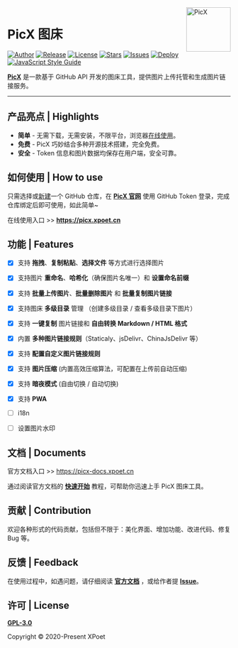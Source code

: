 <a href="https://picx.xpoet.cn" >
<img width="100" align="right" alt="PicX" src="https://cdn.staticaly.com/gh/XPoet/image-hosting@master/PicX/picx-logo.png">
</a>

# PicX 图床

[![Author](https://img.shields.io/badge/author-XPoet-violet.svg)](https://github.com/XPoet)
[![Release](https://img.shields.io/github/release/XPoet/picx.svg)](https://github.com/XPoet/picx/releases)
[![License](https://img.shields.io/github/license/XPoet/picx.svg)](https://github.com/XPoet/picx/blob/master/LICENSE)
[![Stars](https://img.shields.io/github/stars/XPoet/picx)](https://github.com/XPoet/picx)
[![Issues](https://img.shields.io/github/issues/XPoet/picx)](https://github.com/XPoet/picx/issues)
[![Deploy](https://github.com/XPoet/picx/workflows/deploy/badge.svg)](https://github.com/XPoet/picx/actions/workflows/deploy.yml)
[![JavaScript Style Guide](https://img.shields.io/badge/code_style-Airbnb-hotpink.svg)](https://github.com/lin-123/javascript)

**[PicX](https://picx.xpoet.cn)** 是一款基于 GitHub API 开发的图床工具，提供图片上传托管和生成图片链接服务。

---

## 产品亮点 | Highlights

- **简单** - 无需下载，无需安装，不限平台，浏览器[在线使用](https://picx.xpoet.cn)。
- **免费** - PicX 巧妙结合多种开源技术搭建，完全免费。
- **安全** - Token 信息和图片数据均保存在用户端，安全可靠。


## 如何使用 | How to use

只需选择或[新建](https://github.com/new)一个 GitHub 仓库，在 **[PicX 官网](https://picx.xpoet.cn)** 使用 GitHub Token 登录，完成仓库绑定后即可使用，如此简单~

在线使用入口 >> **https://picx.xpoet.cn**


## 功能 | Features

- [x] 支持 **拖拽**、**复制粘贴**、**选择文件** 等方式进行选择图片
- [x] 支持图片 **重命名**、**哈希化**（确保图片名唯一）和 **设置命名前缀**
- [x] 支持 **批量上传图片**、**批量删除图片** 和 **批量复制图片链接**
- [x] 支持图床 **多级目录** 管理 （创建多级目录 / 查看多级目录下图片）
- [x] 支持 **一键复制** 图片链接和 **自由转换 Markdown / HTML 格式**
- [x] 内置 **多种图片链接规则**（Staticaly、jsDelivr、ChinaJsDelivr 等）
- [x] 支持 **配置自定义图片链接规则**
- [x] 支持 **图片压缩** (内置高效压缩算法，可配置在上传前自动压缩)
- [x] 支持 **暗夜模式** (自由切换 / 自动切换)
- [x] 支持 **PWA**
- [ ] i18n
- [ ] 设置图片水印


## 文档 | Documents

官方文档入口 >> https://picx-docs.xpoet.cn

通过阅读官方文档的 **[快速开始](https://picx-docs.xpoet.cn/tutorial/get-start.html)** 教程，可帮助你迅速上手 PicX 图床工具。


## 贡献 | Contribution

欢迎各种形式的代码贡献，包括但不限于：美化界面、增加功能、改进代码、修复 Bug 等。


##  反馈 | Feedback

在使用过程中，如遇问题，请仔细阅读 **[官方文档](https://picx-docs.xpoet.cn)** ，或给作者提 **[Issue](https://github.com/XPoet/picx/issues)**。


## 许可 | License

**[GPL-3.0](https://github.com/XPoet/picx/blob/master/LICENSE)** 

Copyright © 2020-Present XPoet
